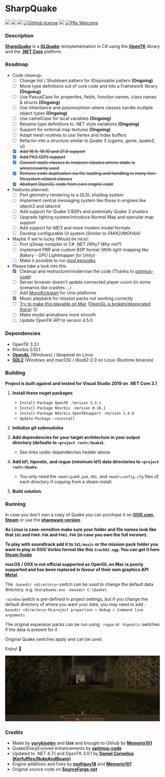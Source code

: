 
# SharpQuake

![](https://img.shields.io/github/stars/memorix101/SharpQuake.svg) ![](https://img.shields.io/github/forks/memorix101/SharpQuake.svg) 
![](https://img.shields.io/github/issues/memorix101/SharpQuake.svg) 
[![GitHub license](https://img.shields.io/github/license/memorix101/SharpQuake.svg)](https://github.com/Naereen/StrapDown.js/blob/master/LICENSE)
![](https://img.shields.io/github/release/memorix101/SharpQuake.svg) [![PRs Welcome](https://img.shields.io/badge/PRs-welcome-brightgreen.svg?style=flat-square)](http://makeapullrequest.com)
 
### Description 

 **[SharpQuake](https://memorix101.itch.io/sharpquake)** is a **[GLQuake](https://github.com/dpteam/GLQuake3D)** reimplementation in C# using the **[OpenTK](https://github.com/opentk/opentk)** library and the **[.NET Core](https://dotnet.microsoft.com/download)** platform.

### Roadmap

- Code cleanup:
	* [ ] Change Init / Shutdown pattern for IDisposable pattern **(Ongoing)**
	* [ ] Move type definitions out of core code and into a Framework library **(Ongoing)**
	* [ ] Use PascalCase for properties, fields, function names, class names & structs **(Ongoing)**
	* [ ] Use inheritance and polymorphism where classes handle multiple object types **(Ongoing)**
	* [ ] Use camelCase for local variables **(Ongoing)**
	* [ ] Rename type definitions to .NET style variations **(Ongoing)**
	* [ ] Support for external map textures **(Ongoing)**
	* [ ] Adapt mesh routines to use Vertex and Index buffers
	* [ ] Refactor into a structure similar to Quake 3 (cgame, game, quake3, ui)  
	* [X] ~~Add 16:9, 16:10 and 21:9 support~~
	* [X] ~~Add PK3 (ZIP) support~~
	* [X] ~~Convert static classes to instance classes where static is unnecessarily used~~
	* [X] ~~Remove code duplication via file loading and handling in many non-filesystem related classes~~
	* [x] ~~Abstract OpenGL code from core engine code~~
	
- Features planned:
	* [ ] Port geometry rendering to a GLSL shading system
	* [ ] Implement central messaging system like those in engines like idtech3 and idtech4
	* [ ] Add support for Quake 3 BSPs and potentially Quake 3 shaders
	* [ ] Upgrade lighting system/introduce Normal Map and specular map support
	* [ ] Add support for MD3 and more modern model formats
	* [ ] Develop configurable UI system *(Similar to FAKK2/MOHAA)*

- Maybe if we're lucky *(Would be nice)*:
	* [ ] Port q3map compiler to C# .NET *(Why? Why not?)*
	* [ ] Implement PBR and custom BSP format *(With light mapping like Bakery - GPU Lightmapper for Unity)*
	- [ ] Make it possible to run [mod episodes](https://www.moddb.com/mods/its)

- Please take a look into this
	- [x] Cleanup and restructure/modernise the code (Thanks to [optimus-code](https://github.com/optimus-code))
	- [ ] Server browser doesn't update connected player count (in some scenarios like crashes ...)
	- [ ] Add [MonoKickstart](https://github.com/OutOfOrder/MonoKickstart) for Unix platforms
	- [x]  Music playback for mission packs not working correctly
	- [ ] [Try to make this playable on Mac](https://youtu.be/DmpmJJADJw8) ([OpenGL is broken/deprecated there](https://developer.apple.com/macos/whats-new/)) 😕
	- [ ]  Make model animations more smooth
	- [ ]  Update OpenTK API to version 4.5.0

### Dependencies
* OpenTK 3.3.1
* NVorbis 0.10.1
* **[OpenAL](https://www.openal.org/downloads/)** (Windows) / libopenal on Linux
* **[SDL2](https://www.libsdl.org/download-2.0.php)** (Windows and macOS) / libsdl2-2.0 on Linux (Runtime binaries)
  
### Building

**Project is built against and tested for Visual Studio 2019 on .NET Core 3.1**

1) **Install these nuget packages**
    - `Install-Package OpenTK -Version 3.3.1`
    - `Install-Package NVorbis -Version 0.10.1`
    - `Install-Package NVorbis.OpenTKSupport -Version 1.4.0`
	- `Update-Package –reinstall`

2) **Initialize git submodules**

3) **Add dependencies for your target architecture in your output directory (defaults to `<project root>/Quake`).**
    - See links under dependencies header above
4) **Add ld1, hipnotic, and rogue (minimum ld1) data directories to `<project root>/Quake`.**
    - You only need the `<mod>\pak0.pak`, etc. and `<mod>\config.cfg` files of each directory if copying from a steam install.

5) **Build solution.**

### Running

In case you don't own a copy of Quake you can purchase it on **[GOG.com](https://www.gog.com/game/quake_the_offering)**, **[Steam](https://store.steampowered.com/app/2310/QUAKE/)** or use the **[shareware version](https://community.pcgamingwiki.com/files/file/411-quake-shareware-pak/)**.

**As Linux is case-sensitive make sure your folder and file names look like that `Id1` and `PAK0.PAK` and `PAK1.PAK` (in case you own the full version).**

**To play with soundtrack add it to `Id1/music` or the mission pack folder you want to play in OGG Vorbis format like this `track02.ogg`. You can get it here** **[Steam Guide](https://steamcommunity.com/sharedfiles/filedetails/?id=119489135)**

**macOS / OSX is not official supported as OpenGL on Mac is poorly supported and has been replaced in favour of their own graphics API [Metal](https://en.wikipedia.org/wiki/Metal_(API)).**

The `-basedir <directory>` switch can be used to change the default data directory. e.g. `SharpQuake.exe -basedir C:\Quake\`

`-window` switch is pre-defined in project settings, but if you change the default directory of where you want your data, you may need to add `-basedir <directory>` to `project properties > Debug > Command line arguments` 

The original expansion packs can be run using `-rogue` or `-hipnotic` switches if the data is present for it.

Original Quake switches apply and can be used.

Enjoy! 🙂

![Screenshot](screenshot.jpg)

### Credits
* Made by **[yurykiselev](https://sourceforge.net/u/yurykiselev/profile/)** and **Uze** and brought to Github by **[Memorix101](https://github.com/Memorix101)**
* QuakeSharpEvolved enhancements by **[optimus-code](https://github.com/optimus-code)**
* Updated to .NET 4.7.1 and OpenTK 3.0.1 by **[Daniel Cornelius (Kerfuffles/NukeAndBeans)](https://github.com/Kerfuffles)**
* Engine additions and fixes by **[multiguy18](https://github.com/multiguy18)** and **[Memorix101](https://github.com/Memorix101)**
* Original source code on **[SourceForge.net](https://sourceforge.net/projects/sharpquake/)**
